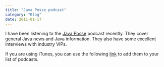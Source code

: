 ```yaml
---
title: "Java Posse podcast"
category: "Blog"
date: 2011-01-17
---
```



I have been listening to the [Java Posse](http://javaposse.com/) podcast recently. They cover general Java news and Java information. They also have some excellent interviews with industry VIPs.

If you are using iTunes, you can use the following [link](http://phobos.apple.com/WebObjects/MZStore.woa/wa/viewPodcast?id=81157308&s=143441) to add them to your list of podcasts.